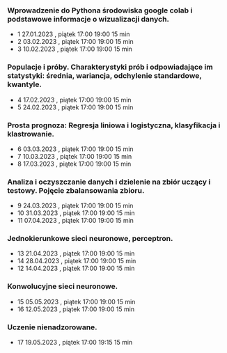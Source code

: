 ### Wprowadzenie do Pythona środowiska google colab i podstawowe informacje o wizualizacji danych.
* 1	27.01.2023 , piątek	17:00	19:00	15 min
* 2	03.02.2023 , piątek	17:00	19:00	15 min
* 3	10.02.2023 , piątek	17:00	19:00	15 min

### Populacje i próby. Charakterystyki prób i odpowiadające im statystyki: średnia, wariancja, odchylenie standardowe, kwantyle.
* 4	17.02.2023 , piątek	17:00	19:00	15 min
* 5	24.02.2023 , piątek	17:00	19:00	15 min


### Prosta prognoza: Regresja liniowa i logistyczna, klasyfikacja i klastrowanie.
* 6	03.03.2023 , piątek	17:00	19:00	15 min
* 7	10.03.2023 , piątek	17:00	19:00	15 min
* 8	17.03.2023 , piątek	17:00	19:00	15 min


### Analiza i oczyszczanie danych i dzielenie na zbiór uczący i testowy. Pojęcie zbalansowania zbioru.
* 9	24.03.2023 , piątek	17:00	19:00	15 min
* 10	31.03.2023 , piątek	17:00	19:00	15 min
* 11	07.04.2023 , piątek	17:00	19:00	15 min

### Jednokierunkowe sieci neuronowe, perceptron.
* 13	21.04.2023 , piątek	17:00	19:00	15 min
* 14	28.04.2023 , piątek	17:00	19:00	15 min
* 12	14.04.2023 , piątek	17:00	19:00	15 min

### Konwolucyjne sieci neuronowe.
* 15	05.05.2023 , piątek	17:00	19:00	15 min
* 16	12.05.2023 , piątek	17:00	19:00	15 min

### Uczenie nienadzorowane.
* 17	19.05.2023 , piątek	17:00	19:15	15 min
